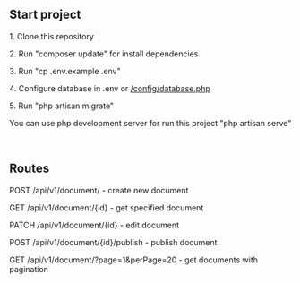 ## Start project

<p>1. Clone this repository</p>
<p>2. Run "composer update" for install dependencies</p>
<p>3. Run "cp .env.example .env"</p>
<p>4. Configure database in .env or <a href="https://github.com/zadochek/apiTask/blob/main/config/database.php">/config/database.php</a></p>
<p>5. Run "php artisan migrate"</p>
<p>You can use php development server for run this project "php artisan serve"</p>
<br/>

## Routes
<p>POST /api/v1/document/ - create new document</p>
<p>GET /api/v1/document/{id} - get specified document</p>
<p>PATCH /api/v1/document/{id} - edit document</p>
<p>POST /api/v1/document/{id}/publish - publish document</p>
<p>GET /api/v1/document/?page=1&perPage=20 - get documents with pagination</p>
